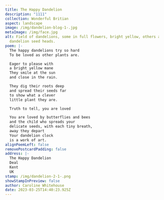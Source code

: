 ```yaml
---
title: The Happy Dandelion
description: "1111"
collection: Wonderful Britian
aspect: landscape
image: /img/dandelion-blog-1-.jpg
metaImage: /img/face.jpg
alt: Field of dandelions, some in full flowers, bright yellow, others are
  dandelion seed heads.
poem: |-
  The happy dandelions try so hard
  To be loved as other plants are.

  Eager to please with 
  a bright yellow mane
  They smile at the sun
  and close in the rain.

  They dig their roots deep
  and spread their seeds far
  to show what a clever 
  little plant they are.

  Truth to tell, you are loved

  You are loved by butterflies and bees
  and the child who spreads your
  delicate seeds, with each tiny breath, 
  away they depart
  Your dandelion clock 
  is a work of art.
alignPoemLeft: false
removePostcardPadding: false
address: |-
  The Happy Dandelion
  Deal
  Kent
  UK
stamp: /img/dandelion-2-1-.png
showStampInPreview: false
author: Caroline Whitehouse
date: 2023-03-25T14:40:23.925Z
---
```

